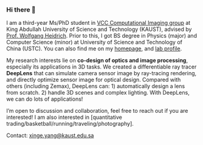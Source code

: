 ### Hi there 👋

I am a third-year Ms/PhD student in [VCC Computational Imaging group](https://vccimaging.org/) at King Abdullah University of Science and Technology (KAUST), advised by [Prof. Wolfgang Heidrich](https://vccimaging.org/People/heidriw/). Prior to this, I got BS degree in Physics (major) and Computer Science (minor) at University of Science and Technology of China (USTC). You can also find me on my [homepage](https://singer-yang.github.io/), and [lab profile](https://vccimaging.org/People/xingeyang/).

My research interests lie on **co-design of optics and image processing**, especially its applications in 3D tasks. We created a differentiable ray tracer **DeepLens** that can simulate camera sensor image by ray-tracing rendering, and directly optimize sensor image for optical design. Compared with others (including Zemax), DeepLens can: 1) automatically design a lens from scratch. 2) handle 3D scenes and complex lighting. With DeepLens, we can do lots of applications!

I’m open to discussion and collaboration, feel free to reach out if you are interested! I am also interested in [quantitative trading/basketball/running/traveling/photography].

Contact: xinge.yang@kaust.edu.sa

<!--
![singer-yang's github stats](https://github-readme-stats.vercel.app/api?username=singer-yang&show_icons=true&count_private=true&hide=prs&theme=default_repocard)
[![Most used languages](https://github-readme-stats.vercel.app/api/top-langs/?username=singer-yang&&layout=compact)](https://github.com/anuraghazra/github-readme-stats)
-->

<!--
**singer-yang/singer-yang** is a ✨ _special_ ✨ repository because its `README.md` (this file) appears on your GitHub profile.

Here are some ideas to get you started:

- 🔭 I’m currently working on ...
- 🌱 I’m currently learning ...
- 👯 I’m looking to collaborate on ...
- 🤔 I’m looking for help with ...
- 💬 Ask me about ...
- 📫 How to reach me: ...
- 😄 Pronouns: ...
- ⚡ Fun fact: ...
-->
